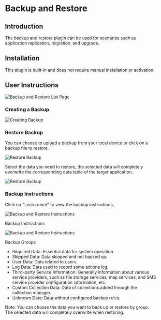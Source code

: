 # Backup and Restore

<PluginInfo name="backup-restore"></PluginInfo>

## Introduction

The backup and restore plugin can be used for scenarios such as application replication, migration, and upgrade.

## Installation

This plugin is built-in and does not require manual installation or activation.

## User Instructions

![Backup and Restore List Page](https://static-docs.nocobase.com/071b969c4db9bdc6d2c359e1b6bef5da.png)

### Creating a Backup

![Creating Backup](https://static-docs.nocobase.com/0e3d9410e6b1cfbda38044033f0b4053.png)

### Restore Backup

You can choose to upload a backup from your local device or click on a backup file to restore.

![Restore Backup](https://static-docs.nocobase.com/e4b95a4376260fd516de7828fd9f1056.png)

Select the data you need to restore, the selected data will completely overwrite the corresponding data table of the target application.

![Restore Backup](https://static-docs.nocobase.com/9c7cb78b51c8f949e417b5a1e0180ae2.png)

### Backup Instructions 

Click on "Learn more" to view the backup instructions.

![Backup and Restore Instructions](https://static-docs.nocobase.com/4f54eba0fde2d6481274665cb184a79e.png)

Backup Instructions

![Backup and Restore Instructions](https://static-docs.nocobase.com/bd5c68cf7e35d04e525f9b13e48e32d9.png)

Backup Groups

- Required Data: Essential data for system operation.
- Skipped Data: Data skipped and not backed up.
- User Data: Data related to users.
- Log Data: Data used to record some actions log.
- Third-party Service Information: Generally information about various service providers, such as file storage services, map services, and SMS service provider configuration information, etc.
- Custom Collection Data: Data of collections added through the collection manager.
- Unknown Data: Data without configured backup rules.

Note: You can choose the data you want to back up or restore by group. The selected data will completely overwrite when restoring.
